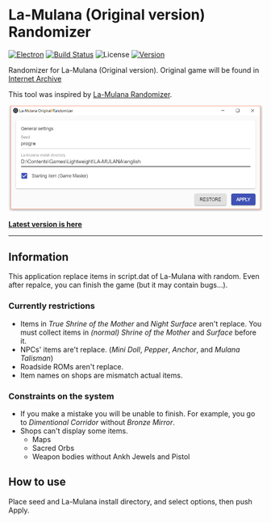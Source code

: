 La-Mulana (Original version) Randomizer
====

[![Electron](https://img.shields.io/badge/powered%20by-Electron-blue.svg)](https://electronjs.org/)
[![Build Status](https://travis-ci.org/progre/lmorandomizer.svg?branch=master)](https://travis-ci.org/progre/lmorandomizer) ![License](https://img.shields.io/github/license/progre/lmorandomizer.svg) [![Version](https://img.shields.io/github/release/progre/lmorandomizer/all.svg)](https://github.com/progre/lmorandomizer/releases)

Randomizer for La-Mulana (Original version). Original game will be found in [Internet Archive](https://archive.org/details/La-Mulana)

This tool was inspired by [La-Mulana Randomizer](https://github.com/thezerothcat/LaMulanaRandomizer/wiki).

<img width="750" src="window.png">

**[Latest version is here](https://github.com/progre/lmorandomizer/releases)**

----

Information
----

This application replace items in script.dat of La-Mulana with random. Even after repalce, you can finish the game (but it may contain bugs...).

### Currently restrictions

- Items in *True Shrine of the Mother* and *Night Surface* aren't replace. You must collect items in *(normal) Shrine of the Mother* and *Surface* before it.
- NPCs' items are't replace. (*Mini Doll*, *Pepper*, *Anchor*, and *Mulana Talisman*)
- Roadside ROMs aren't replace.
- Item names on shops are mismatch actual items.

### Constraints on the system

- If you make a mistake you will be unable to finish. For example, you go to *Dimentional Corridor* without *Bronze Mirror*.
- Shops can't display some items.
  - Maps
  - Sacred Orbs
  - Weapon bodies without Ankh Jewels and Pistol

How to use
----

Place seed and La-Mulana install directory, and select options, then push Apply.
